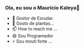 ### Ola, eu sou o Mauricio Kaleya👋



- 🔭 Gostor de Esrudar.
- 🌱 Gosto de plantas...
- 📫 How to reach me ...
- 😄 Sou Programador
- ⚡ Sou mouti forte ...

